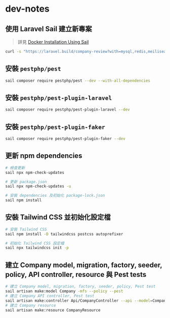 # dev-notes

## 使用 Laravel Sail 建立新專案

> 詳見 [Docker Installation Using Sail](https://laravel.com/docs/10.x/installation#docker-installation-using-sail)

```sh
curl -s "https://laravel.build/company-review?with=mysql,redis,meilisearch,mailpit" | bash
```

## 安裝 `pestphp/pest`

```sh
sail composer require pestphp/pest --dev --with-all-dependencies
```

## 安裝 `pestphp/pest-plugin-laravel`

```sh
sail composer require pestphp/pest-plugin-laravel --dev
```

## 安裝 `pestphp/pest-plugin-faker`

```sh
sail composer require pestphp/pest-plugin-faker --dev
```

## 更新 npm dependencies

```sh
# 檢查更新
sail npx npm-check-updates

# 更新 package.json
sail npx npm-check-updates -u

# 安裝 dependencies 及初始化 package-lock.json
sail npm install
```

## 安裝 Tailwind CSS 並初始化設定檔

```sh
# 安裝 Tailwind CSS
sail npm install -D tailwindcss postcss autoprefixer

# 初始化 Tailwind CSS 設定檔
sail npx tailwindcss init -p
```

## 建立 Company model, migration, factory, seeder, policy, API controller, resource 與 Pest tests

```sh
# 建立 Company model, migration, factory, seeder, policy, Pest test
sail artisan make:model Company -mfs --policy --pest
# 建立 Company API controller, Pest test
sail artisan make:controller Api/CompanyController --api --model=Company --pest
# 建立 Company resource
sail artisan make:resource CompanyResource
```
